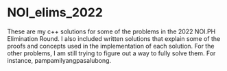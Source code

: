 # NOI_elims_2022
These are my c++ solutions for some of the problems in the 2022 NOI.PH Elimination Round.
I also included written solutions that explain some of the proofs and concepts used in the 
implementation of each solution. For the other problems, I am still trying to figure out
a way to fully solve them. For instance, pampamilyangpasalubong.
